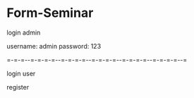 # Form-Seminar

login admin

username: admin
password: 123

=-=-=--=-=-=-=--=-=-=-=--=-=-=-=--=-=-=-=--=-=-=-=--=

login user 

register
